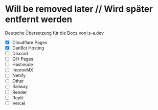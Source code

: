 # Will be removed later // Wird später entfernt werden

Deutsche Übersetzung für die Docs von is-a.dev

- [X] Cloudflare Pages
- [X] DanBot Hosting
- [ ] Discord
- [ ] GH-Pages
- [ ] Hashnode
- [ ] ImprovMX
- [ ] Netlify
- [ ] Other
- [ ] Railway
- [ ] Render
- [ ] Replit
- [ ] Vercel